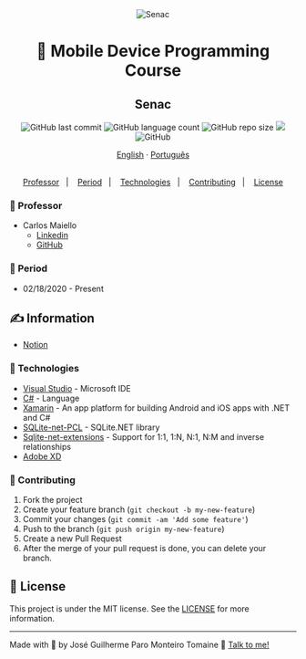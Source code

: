 <div align="center">
    <img src="https://www.sp.senac.br/moldura/favicon/apple-icon-144x144.png" alt="Senac">
</div>

<h1 align="center">
    📱 Mobile Device Programming Course
</h1>

<h2 align="center">
  Senac
</h2>

<p align="center">
  <img alt="GitHub last commit" src="https://img.shields.io/github/last-commit/zehguilherme/mobile-senac-bauru">
  <img alt="GitHub language count" src="https://img.shields.io/github/languages/count/zehguilherme/mobile-senac-bauru">
  <img alt="GitHub repo size" src="https://img.shields.io/github/repo-size/zehguilherme/mobile-senac-bauru">
  <a href="https://www.codacy.com/manual/zehguilherme/mobile-senac-bauru?utm_source=github.com&amp;utm_medium=referral&amp;utm_content=zehguilherme/mobile-senac-bauru&amp;utm_campaign=Badge_Grade"><img src="https://app.codacy.com/project/badge/Grade/b955f052a148445ca1ac673cf70e5323"/></a>
  <img alt="GitHub" src="https://img.shields.io/github/license/zehguilherme/mobile-senac-bauru">
</p>

<div align="center">
  <a href="README.md">English</a>
  ·
  <a href="README-pt.md">Português</a>
</div>

<br>

<p align="center">
    <a href="#-professor">Professor</a>&nbsp;&nbsp;&nbsp;|&nbsp;&nbsp;&nbsp;
    <a href="#-period">Period</a>&nbsp;&nbsp;&nbsp;|&nbsp;&nbsp;&nbsp;
    <a href="#-technologies">Technologies</a>&nbsp;&nbsp;&nbsp;|&nbsp;&nbsp;&nbsp;
    <a href="#-contributing">Contributing</a>&nbsp;&nbsp;&nbsp;|&nbsp;&nbsp;&nbsp;
    <a href="#-license">License</a>
</p>

### 👨 Professor

- Carlos Maiello
  - [Linkedin](https://www.linkedin.com/in/carlos-maiello-b2844822/)
  - [GitHub](https://github.com/carlosmaiello)

### 📆 Period

- 02/18/2020 - Present

## ✍ Information

- [Notion](https://www.notion.so/zehguilherme/Programador-de-Dispositivos-M-veis-24e8c0d5010d4811a84522b04048be20)

### 🚀 Technologies

- [Visual Studio](https://visualstudio.microsoft.com/pt-br/) - Microsoft IDE
- [C#](https://docs.microsoft.com/pt-br/dotnet/csharp/) - Language
- [Xamarin](https://dotnet.microsoft.com/apps/xamarin) - An app platform for building Android and iOS apps with .NET and C#
- [SQLite-net-PCL](https://docs.microsoft.com/pt-br/xamarin/android/data-cloud/data-access/using-sqlite-orm) - SQLite.NET library
- [Sqlite-net-extensions](https://bitbucket.org/twincoders/sqlite-net-extensions/src/master/) - Support for 1:1, 1:N, N:1, N:M and inverse relationships
- [Adobe XD](https://www.adobe.com/br/products/xd.html)

### 🤔 Contributing

1. Fork the project
2. Create your feature branch (`git checkout -b my-new-feature`)
3. Commit your changes (`git commit -am 'Add some feature'`)
4. Push to the branch (`git push origin my-new-feature`)
5. Create a new Pull Request
6. After the merge of your pull request is done, you can delete your branch.

## 📝 License

This project is under the MIT license. See the [LICENSE](LICENSE) for more information.

---

Made with 💟 by José Guilherme Paro Monteiro Tomaine 👋 [Talk to me!](https://www.linkedin.com/in/jos%C3%A9-guilherme-paro-monteiro-tomaine/)
